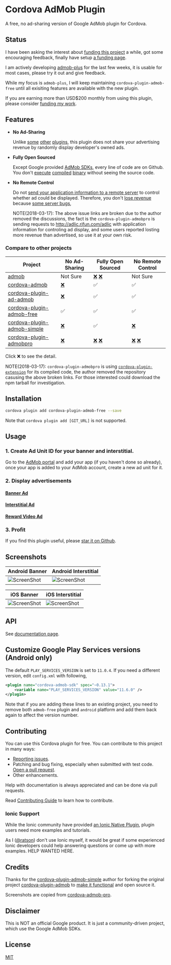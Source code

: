 # Cordova AdMob Plugin

A free, no ad-sharing version of Google AdMob plugin for Cordova.

## Status

I have been asking the interest about [funding this project](https://github.com/ratson/cordova-plugin-admob-free/issues/161) a while, got some encouraging feedback, finally have setup [a funding page](https://ratson.name/fund-admob-plus/).

I am actively developing [admob-plus](https://github.com/admob-plus/admob-plus) for the last few weeks, it is usable for most cases, please try it out and give feedback.

While my focus is `admob-plus`, I will keep maintaining `cordova-plugin-admob-free` until all exisiting features are available with the new plugin.

If you are earning more than USD$200 monthly from using this plugin, please consider [funding my work](https://ratson.name/fund-admob-plus/).

## Features

* **No Ad-Sharing**

  Unlike [some](https://github.com/appfeel/admob-google-cordova/blob/3f122f278a323a4bc9e580f400182a7bd690a346/src/android/AdMobAds.java#L569) [other](https://github.com/sunnycupertino/cordova-plugin-admob-simple/blob/a58846c1ea14188a4aef44381ccd28ffdcae3bfa/src/android/AdMob.java#L207) [plugins](https://github.com/floatinghotpot/cordova-admob-pro/wiki/License-Agreement#3-win-win-partnership), this plugin does not share your advertising revenue by randomly display developer's owned ads.

* **Fully Open Sourced**

  Except Google provided [AdMob SDKs](https://github.com/rehy/cordova-admob-sdk), every line of code are on Github. You don't [execute](https://github.com/admob-google/admob-cordova/blob/master/src/android/libs/admobadplugin.jar) [compiled](https://github.com/floatinghotpot/cordova-extension/blob/master/src/android/cordova-generic-ad.jar) [binary](https://github.com/floatinghotpot/cordova-extension/blob/master/src/ios/libCordovaGenericAd.a) without seeing the source code.

* **No Remote Control**

  Do not [send your application information to a remote server](https://github.com/floatinghotpot/cordova-admob-pro/issues/326) to control whether ad could be displayed. Therefore, you don't [lose revenue](https://github.com/floatinghotpot/cordova-admob-pro/issues/544) because [some server bugs](https://github.com/floatinghotpot/cordova-admob-pro/issues/450#issuecomment-244837346),

  NOTE(2018-03-17): The above issue links are broken due to the author removed the discussions, the fact is the `cordova-plugin-admobpro` is sending requests to http://adlic.rjfun.com/adlic with application information for controling ad display, and some users reported losting more revenue than advertised, so use it at your own risk.

### Compare to other projects

| Project                                                                                      | No Ad-Sharing                                                                                                                                  | Fully Open Sourced                                                                                                                                                                                           | No Remote Control                                                                                                                             |
| -------------------------------------------------------------------------------------------- | ---------------------------------------------------------------------------------------------------------------------------------------------- | ------------------------------------------------------------------------------------------------------------------------------------------------------------------------------------------------------------ | --------------------------------------------------------------------------------------------------------------------------------------------- |
| [admob](https://github.com/admob-google/admob-cordova)                                       | Not Sure                                                                                                                                       | [❌](https://github.com/admob-google/admob-cordova/blob/master/src/android/libs/admobadplugin.jar) [❌](https://github.com/admob-google/admob-cordova/blob/master/src/ios/AdmobAPI.framework/AdmobAPI)       | Not Sure                                                                                                                                      |
| [cordova-admob](https://github.com/appfeel/admob-google-cordova)                             | [❌](https://github.com/appfeel/admob-google-cordova/blob/3f122f278a323a4bc9e580f400182a7bd690a346/src/android/AdMobAds.java#L569)             | ✅                                                                                                                                                                                                           | ✅                                                                                                                                            |
| [cordova-plugin-ad-admob](https://github.com/cranberrygame/cordova-plugin-ad-admob)          | [❌](https://github.com/cranberrygame/cordova-plugin-ad-admob/blob/7aaa397b19ab63579d6aa68fbf20ffdf795a15fc/src/android/AdMobPlugin.java#L330) | ✅                                                                                                                                                                                                           | ✅                                                                                                                                            |
| [cordova-plugin-admob-free](https://github.com/ratson/cordova-plugin-admob-free)             | ✅                                                                                                                                             | ✅                                                                                                                                                                                                           | ✅                                                                                                                                            |
| [cordova-plugin-admob-simple](https://github.com/sunnycupertino/cordova-plugin-admob-simple) | [❌](https://github.com/sunnycupertino/cordova-plugin-admob-simple/blob/a58846c1ea14188a4aef44381ccd28ffdcae3bfa/src/android/AdMob.java#L207)  | ✅                                                                                                                                                                                                           | [❌](https://github.com/sunnycupertino/cordova-plugin-admob-simple/blob/f7cc64e9e018f2146b2735b5ae8d3b780fa24f72/src/android/AdMob.java#L728) |
| [cordova-plugin-admobpro](https://github.com/floatinghotpot/cordova-admob-pro)               | [❌](https://github.com/floatinghotpot/cordova-admob-pro/wiki/License-Agreement#2-win-win-partnership)                                         | [❌](https://github.com/floatinghotpot/cordova-extension/blob/master/src/android/cordova-generic-ad.jar) [❌](https://github.com/floatinghotpot/cordova-extension/blob/master/src/ios/libCordovaGenericAd.a) | [❌](https://github.com/floatinghotpot/cordova-admob-pro/issues/326) [❌](https://github.com/floatinghotpot/cordova-admob-pro/issues/450)     |

Click ❌ to see the detail.

NOTE(2018-03-17): `cordova-plugin-admobpro` is using [`cordova-plugin-extension`](https://www.npmjs.com/package/cordova-plugin-extension) for its compiled code, the author removed the repository casusing the above broken links.
For those interested could download the npm tarball for investigation.

## Installation

```sh
cordova plugin add cordova-plugin-admob-free --save
```

Note that `cordova plugin add [GIT_URL]` is not supported.

## Usage

### 1. Create Ad Unit ID for your banner and interstitial.

Go to the [AdMob portal](https://www.google.com/admob/) and add your app (if you haven't done so already), once your app is added to your AdMob account, create a new ad unit for it.

### 2. Display advertisements

#### [Banner Ad](https://ratson.github.io/cordova-plugin-admob-free/variable/index.html#static-variable-banner)

#### [Interstitial Ad](https://ratson.github.io/cordova-plugin-admob-free/variable/index.html#static-variable-interstitial)

#### [Reward Video Ad](https://ratson.github.io/cordova-plugin-admob-free/variable/index.html#static-variable-rewardvideo)

### 3. Profit

If you find this plugin useful, please [star it on Github](https://github.com/ratson/cordova-plugin-admob-free).

## Screenshots

| Android Banner                           | Android Interstitial                           |
| ---------------------------------------- | ---------------------------------------------- |
| ![ScreenShot][banner-android-screenshot] | ![ScreenShot][interstitial-android-screenshot] |

| iOS Banner                           | iOS Interstitial                           |
| ------------------------------------ | ------------------------------------------ |
| ![ScreenShot][banner-ios-screenshot] | ![ScreenShot][interstitial-ios-screenshot] |

[banner-android-screenshot]: docs/screenshots/banner-android.jpg
[banner-ios-screenshot]: docs/screenshots/banner-ios.jpg
[interstitial-android-screenshot]: docs/screenshots/interstitial-android.jpg
[interstitial-ios-screenshot]: docs/screenshots/interstitial-ios.jpg

## API

See [documentation page](https://ratson.github.io/cordova-plugin-admob-free/identifiers.html).

## Customize Google Play Services versions (Android only)

The default `PLAY_SERVICES_VERSION` is set to `11.0.4`.
If you need a different version, edit `config.xml` with following,

```xml
<plugin name="cordova-admob-sdk" spec="~0.13.1">
    <variable name="PLAY_SERVICES_VERSION" value="11.6.0" />
</plugin>
```

Note that if you are adding these lines to an existing project, you need to remove both `admob-free` plugin and `android` platform and add them back again to affect the version number.

## Contributing

You can use this Cordova plugin for free. You can contribute to this project in many ways:

* [Reporting issues](https://github.com/ratson/cordova-plugin-admob-free/issues).
* Patching and bug fixing, especially when submitted with test code. [Open a pull request](https://github.com/ratson/cordova-plugin-admob-free/pulls).
* Other enhancements.

Help with documentation is always appreciated and can be done via pull requests.

Read [Contributing Guide](https://ratson.github.io/cordova-plugin-admob-free/manual/tutorial.html#contributing-guide) to learn how to contribute.

### Ionic Support

While the Ionic community have provided [an Ionic Native Plugin](https://ionicframework.com/docs/native/admob-free/), plugin users need more examples and tutorials.

As I ([@ratson](https://github.com/ratson)) don't use Ionic myself, it would be great if some experienced Ionic developers could help answering questions or come up with more examples. HELP WANTED HERE.

## Credits

Thanks for the [cordova-plugin-admob-simple](https://github.com/sunnycupertino/cordova-plugin-admob-simple) author for forking the original project [cordova-plugin-admob](https://github.com/floatinghotpot/cordova-plugin-admob) to [make it functional](https://github.com/sunnycupertino/cordova-plugin-admob-simple/issues/1) and open source it.

Screenshots are copied from [cordova-admob-pro](https://github.com/floatinghotpot/cordova-admob-pro).

## Disclaimer

This is NOT an official Google product. It is just a community-driven project, which use the Google AdMob SDKs.

## License

[MIT](LICENSE)
